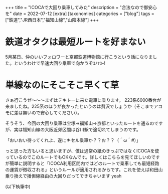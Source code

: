 +++
title = "ICOCAで大回り乗車してみた"
description = "合法なので御安心を"
date = 2022-07-12
[extra]
[taxonomies]
categories = ["blog"]
tags = ["鉄道","JR西日本","福知山線","山陰本線"]
+++

# 鉄道オタクは最短ルートを好まない

5月某日、仲のいいフォロワーと京都鉄道博物館に行こうという話になりました。というわけで早速大回り乗車で向かうぞｺﾉﾔﾛｰ!

# 単線なのにそこそこ早くて草

さぁ行こうぜ～～～まずはテキトーに来た電車に乗ります。
223系6000番台が来ましたね。225系のほうが良かったというのは贅沢でしょうか（そこまでアコモに差は無いので安心してください）。

そうそう、今回の大回り乗車は宝塚->福知山->京都といったルートを通るのですが、実は福知山線の大阪近郊区間は谷川駅で途切れてしまうのです。

「おいおい待ってくれよ、遂にキセル乗車か？？お？？（＾ω＾#）」

っと思った方もいると思いますが、僕は通常の紙のきっぷではなくICOCAを使っているのでこのルートでもOKなんです。詳しくはこちらを見てほしいのですが簡単に説明すると「ICOCA利用区間内ではどのルートで乗車しても最短経路の運賃が徴収される」というルールが適用されるからです。これを使えば和田山乗り換えで播但線経由の大回りだってできちゃいます yeah

(以下執筆中)


 


